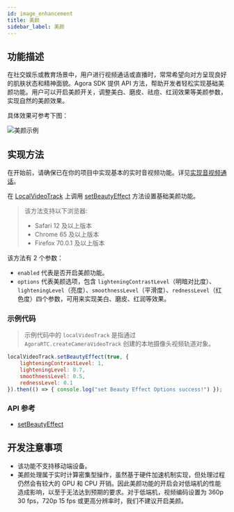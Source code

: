 ```yaml
---
id: image_enhancement
title: 美颜
sidebar_label: 美颜
---
```


## 功能描述

在社交娱乐或教育场景中，用户进行视频通话或直播时，常常希望向对方呈现良好的肌肤状态和精神面貌。Agora SDK 提供 API 方法，帮助开发者轻松实现基础美颜功能。用户可以开启美颜开关，调整美白、磨皮、祛痘、红润效果等美颜参数，实现自然的美颜效果。

具体效果可参考下图：

![美颜示例](assets/image_enhancement.jpeg)

## 实现方法

在开始前，请确保已在你的项目中实现基本的实时音视频功能。详见[实现音视频通话](basic_call.md)。

在 [LocalVideoTrack](/api/cn/interfaces/ilocalvideotrack.html) 上调用 [setBeautyEffect](/api/cn/interfaces/ilocalvideotrack.html#setbeautyeffect) 方法设置基础美颜功能。
> 该方法支持以下浏览器:
> - Safari 12 及以上版本
> - Chrome 65 及以上版本
> - Firefox 70.0.1 及以上版本

该方法有 2 个参数：
- `enabled` 代表是否开启美颜功能。
- `options` 代表美颜选项，包含 `lighteningContrastLevel`（明暗对比度）、`lighteningLevel`（亮度）、`smoothnessLevel`（平滑度）、`rednessLevel`（红色度）四个参数，可用来实现美白、磨皮、红润等效果。

### 示例代码

> 示例代码中的 `localVideoTrack` 是指通过 `AgoraRTC.createCameraVideoTrack` 创建的本地摄像头视频轨道对象。

```js
localVideoTrack.setBeautyEffect(true, {
    lighteningContrastLevel: 1,
    lighteningLevel: 0.7,
    smoothnessLevel: 0.5,
    rednessLevel: 0.1
}).then(() => { console.log("set Beauty Effect Options success!") });
```

### API 参考

- [setBeautyEffect](/api/cn/interfaces/ilocalvideotrack.html#setbeautyeffect)

## 开发注意事项
- 该功能不支持移动端设备。
- 美颜处理属于实时计算密集型操作，虽然基于硬件加速机制实现，但处理过程仍然会有较大的 GPU 和 CPU 开销。因此美颜功能的开启会对低端机的性能造成影响，以至于无法达到预期的要求。对于低端机，视频编码设置为 360p 30 fps，720p 15 fps 或更高分辨率时，我们不建议开启美颜。

